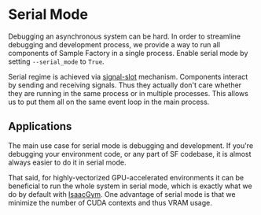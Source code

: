 # Serial Mode

Debugging an asynchronous system can be hard.
In order to streamline debugging and development process, we provide a way to run all components of Sample Factory in a single process.
Enable serial mode by setting `--serial_mode` to `True`.

Serial regime is achieved via [signal-slot](../06-architecture/message-passing.md) mechanism.
Components interact by sending and receiving signals. Thus they actually don't care
whether they are running in the same process or in multiple processes. This allows us to put them
all on the same event loop in the main process.

## Applications

The main use case for serial mode is debugging and development.
If you're debugging your environment code, or any part of SF codebase, it is almost always easier to do it in serial
mode.

That said, for highly-vectorized GPU-accelerated environments it can be beneficial to run the whole system in serial mode,
which is exactly what we do by default with [IsaacGym](../09-environment-integrations/isaacgym.md).
One advantage of serial mode is that we minimize the number of CUDA contexts and thus VRAM usage.